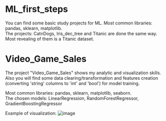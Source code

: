 # ML_first_steps
You can find some basic study projects for ML. Most common libraries: pandas, sklearn, matplotlib.\
The projects: CatnDogs, Iris_dec_tree and Titanic are done the same way. Most revealing of them is a Titanic dataset.

# Video_Game_Sales
The project "Video_Game_Sales" shows my analytic and visualization skills. Also you will find some data clearing/transformation and features creation (converting 'string' columns to 'int' and 'bool') for model training.

Most common libraries: pandas, sklearn, matplotlib, seaborn.\
The chosen  models: LinearRegression, RandomForestRegressor, GradientBoostingRegressor

Example of visualization:
![image](https://github.com/kioneta/ML_first_steps/assets/110675077/bac018c9-3020-4a7c-84e9-a4bfa2fd31ff)

